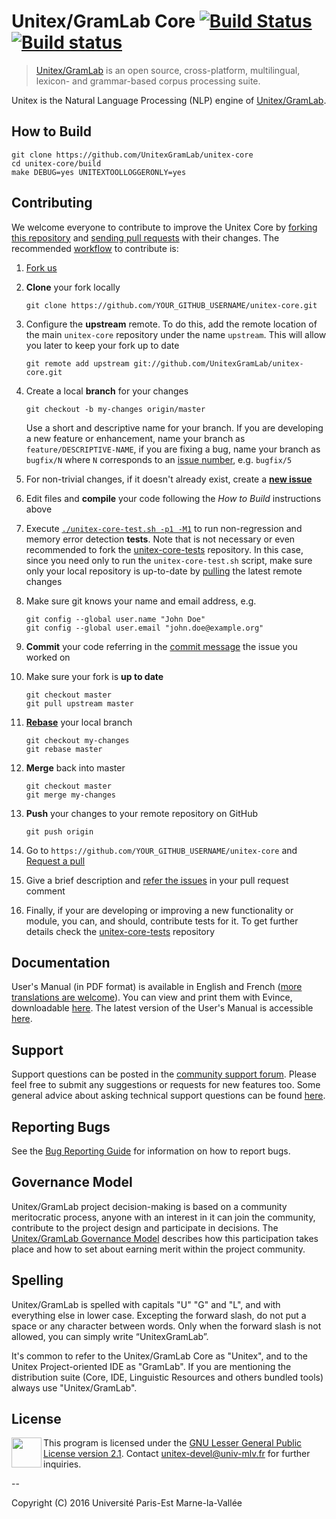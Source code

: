 # Unitex/GramLab Core [![Build Status](https://travis-ci.org/UnitexGramLab/unitex-core.svg?branch=master)](https://travis-ci.org/UnitexGramLab/unitex-core) [![Build status](https://ci.appveyor.com/api/projects/status/ucuu8ocibexmagju?svg=true)](https://ci.appveyor.com/project/martinec/unitex-core)

> [Unitex/GramLab][unitexgramlab] is an open source, cross-platform, multilingual, lexicon- and grammar-based corpus processing suite.

Unitex is the Natural Language Processing (NLP) engine of [Unitex/GramLab][unitexgramlab].

## How to Build

    git clone https://github.com/UnitexGramLab/unitex-core
    cd unitex-core/build
    make DEBUG=yes UNITEXTOOLLOGGERONLY=yes

## Contributing

We welcome everyone to contribute to improve the Unitex Core by [forking this repository](https://help.github.com/articles/fork-a-repo/)
and [sending pull requests](https://help.github.com/articles/using-pull-requests/)
with their changes. The recommended [workflow](http://rypress.com/tutorials/git/rebasing) to contribute is:

1. [Fork us](https://github.com/UnitexGramLab/unitex-core/fork)

1. **Clone** your fork locally

    ```
    git clone https://github.com/YOUR_GITHUB_USERNAME/unitex-core.git
    ```

1. Configure the **upstream** remote. To do this, add the remote location of the main
   `unitex-core` repository under the name `upstream`. This will allow you later
   to keep your fork up to date

    ```
    git remote add upstream git://github.com/UnitexGramLab/unitex-core.git
    ```

1. Create a local **branch** for your changes

    ```
    git checkout -b my-changes origin/master
    ```

   Use a short and descriptive name for your branch. If you are developing a new
   feature or enhancement, name your branch as `feature/DESCRIPTIVE-NAME`, if
   you are fixing a bug, name your branch as `bugfix/N` where `N` corresponds to
   an [issue number](https://github.com/UnitexGramLab/unitex-core/issues),
   e.g. `bugfix/5`

1. For non-trivial changes, if it doesn't already exist, create a
   [**new issue**](https://github.com/UnitexGramLab/unitex-core/issues/new)

1. Edit files and **compile** your code following the *How to Build* instructions above

1. Execute [`./unitex-core-test.sh -p1 -M1`](https://github.com/UnitexGramLab/unitex-core-tests#getting-started)
   to run non-regression and memory error detection **tests**. Note that is not necessary or even
   recommended to fork the [unitex-core-tests](https://github.com/UnitexGramLab/unitex-core-tests) repository.
   In this case, since you need only to run the `unitex-core-test.sh` script, make sure only your local repository
   is up-to-date by [pulling](https://help.github.com/articles/fetching-a-remote/#pull) the latest
   remote changes

1. Make sure git knows your name and email address, e.g.

    ```
    git config --global user.name "John Doe"
    git config --global user.email "john.doe@example.org"
    ```

1. **Commit** your code referring in the [commit message](https://help.github.com/articles/closing-issues-via-commit-messages)
   the issue you worked on

1. Make sure your fork is **up to date**

    ```
    git checkout master
    git pull upstream master
    ```

1. [**Rebase**](https://www.atlassian.com/git/tutorials/rewriting-history/git-rebase-i) your local branch

    ```
    git checkout my-changes
    git rebase master
    ```

1. **Merge** back into master

    ```
    git checkout master
    git merge my-changes
    ```

1. **Push** your changes to your remote repository on GitHub

    ```
    git push origin
    ```

1. Go to ``https://github.com/YOUR_GITHUB_USERNAME/unitex-core`` and [Request a pull](https://github.com/UnitexGramLab/unitex-core/pulls)

1. Give a brief description and [refer the issues](https://help.github.com/articles/autolinked-references-and-urls/#issues-and-pull-requests)
   in your pull request comment

1. Finally, if your are developing or improving a new functionality or module, you can,
   and should, contribute tests for it. To get further details check the
   [unitex-core-tests](https://github.com/UnitexGramLab/unitex-core-tests) repository

## Documentation

User's Manual (in PDF format) is available in English and French ([more
translations are welcome](https://github.com/UnitexGramLab/unitex-doc-usermanual)).
You can view and print them with Evince, downloadable
[here](https://wiki.gnome.org/Apps/Evince/Downloads).
The latest version of the User's Manual is accessible
[here](http://releases.unitexgramlab.org/latest-stable/man/).

## Support

Support questions can be posted in the [community support
forum](http://forum.unitexgramlab.org). Please feel free to submit any
suggestions or requests for new features too. Some general advice about
asking technical support questions can be found
[here](http://www.catb.org/esr/faqs/smart-questions.html).

## Reporting Bugs

See the [Bug Reporting
Guide](http://unitexgramlab.org/index.php?page=6) for information on
how to report bugs.

## Governance Model

Unitex/GramLab project decision-making is based on a community
meritocratic process, anyone with an interest in it can join the
community, contribute to the project design and participate in
decisions. The [Unitex/GramLab Governance
Model](http://governance.unitexgramlab.org) describes
how this participation takes place and how to set about earning merit
within the project community.

## Spelling

Unitex/GramLab is spelled with capitals "U" "G" and "L", and with
everything else in lower case. Excepting the forward slash, do not put
a space or any character between words. Only when the forward slash
is not allowed, you can simply write “UnitexGramLab”.

It's common to refer to the Unitex/GramLab Core as "Unitex", and to the
Unitex Project-oriented IDE as "GramLab". If you are mentioning the
distribution suite (Core, IDE, Linguistic Resources and others bundled
tools) always use "Unitex/GramLab".


## License

<a href="/LICENSE"><img height="48" align="left" src="http://www.gnu.org/graphics/empowered-by-gnu.svg"></a>

This program is licensed under the [GNU Lesser General Public License version 2.1](/LICENSE).
Contact unitex-devel@univ-mlv.fr for further inquiries.

--

Copyright (C) 2016 Université Paris-Est Marne-la-Vallée

[unitexgramlab]:  http://unitexgramlab.org

